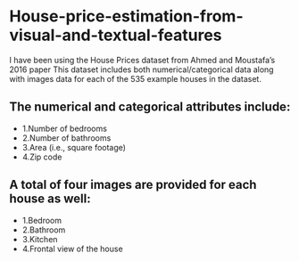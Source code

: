 # House-price-estimation-from-visual-and-textual-features

I have been using the House Prices dataset from Ahmed and Moustafa’s 2016 paper
This dataset includes both numerical/categorical data along with images data for each of the 535 example houses in the dataset.
## The numerical and categorical attributes include:
* 1.Number of bedrooms
* 2.Number of bathrooms
* 3.Area (i.e., square footage)
* 4.Zip code

## A total of four images are provided for each house as well:
* 1.Bedroom
* 2.Bathroom
* 3.Kitchen
* 4.Frontal view of the house

